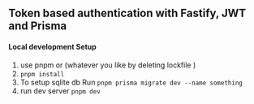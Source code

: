 ## Token based authentication with Fastify, JWT and Prisma

#### Local development Setup
1. use pnpm or (whatever you like by deleting lockfile )
2. `pnpm install`
3. To setup sqlite db Run `pnpm prisma migrate dev --name something`
4. run dev server `pnpm dev`